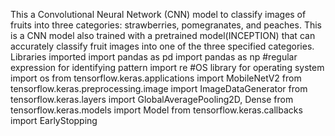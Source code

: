 This a  Convolutional Neural Network (CNN) model to classify images of fruits into three 
categories: strawberries, pomegranates, and peaches. 
This is a CNN model also trained with a pretrained model(INCEPTION) that can accurately classify fruit images into one of the three specified categories.
Libraries imported
import pandas as pd
import pandas as np
#regular expression for identifying pattern
import re
#OS library for operating system
import os
from tensorflow.keras.applications import MobileNetV2
from tensorflow.keras.preprocessing.image import ImageDataGenerator
from tensorflow.keras.layers import GlobalAveragePooling2D, Dense
from tensorflow.keras.models import Model
from tensorflow.keras.callbacks import EarlyStopping
